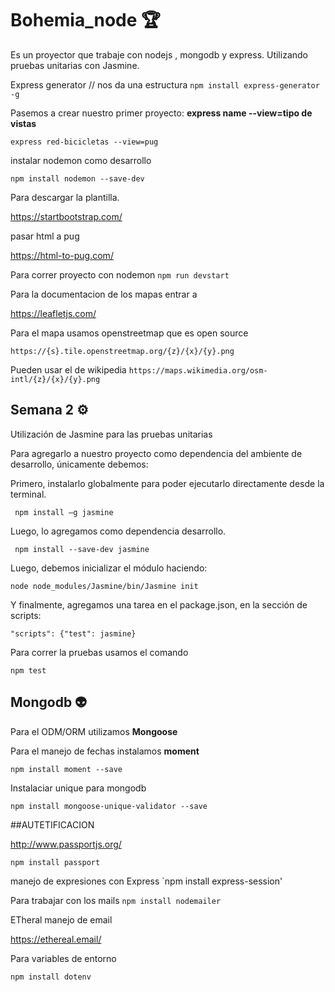 # Bohemia_node 🏆

Es un proyector que trabaje con nodejs , mongodb y express.
Utilizando pruebas unitarias con Jasmine.

Express generator // nos da una estructura
`npm install express-generator -g`

Pasemos a crear nuestro primer proyecto:
 **express name --view=tipo de vistas**
 
`express red-bicicletas --view=pug`

instalar nodemon como desarrollo

`npm install nodemon --save-dev`

Para descargar la plantilla.

https://startbootstrap.com/

pasar html a pug

https://html-to-pug.com/

Para correr proyecto con nodemon
`npm run devstart`

Para la documentacion de los mapas entrar a

https://leafletjs.com/

Para el mapa usamos openstreetmap  que es open source 

`https://{s}.tile.openstreetmap.org/{z}/{x}/{y}.png`

Pueden usar el de wikipedia
`https://maps.wikimedia.org/osm-intl/{z}/{x}/{y}.png`

## Semana 2 ⚙

Utilización de Jasmine para las pruebas unitarias

Para agregarlo a nuestro proyecto como dependencia del ambiente de desarrollo, únicamente debemos:

Primero, instalarlo globalmente para poder ejecutarlo directamente desde la terminal.

` npm install –g jasmine`

Luego, lo agregamos como dependencia desarrollo.

` npm install --save-dev jasmine`

Luego, debemos inicializar el módulo haciendo:

` node node_modules/Jasmine/bin/Jasmine init `

Y finalmente, agregamos una tarea en el package.json, en la sección de scripts:

`"scripts": {"test": jasmine}`

Para correr la pruebas usamos el comando 

`npm test`

## Mongodb 👽

Para el ODM/ORM utilizamos **Mongoose**

Para el manejo de fechas instalamos **moment**

`npm install moment --save`

Instalaciar unique para mongodb

`npm install mongoose-unique-validator --save`


##AUTETIFICACION

http://www.passportjs.org/

 `npm install passport`
 
 manejo de expresiones con Express
 `npm install express-session'
 
 Para trabajar con los mails
 `npm install nodemailer`
 
 ETheral manejo de email
 
 https://ethereal.email/
 
 Para variables de entorno
 ```node
 npm install dotenv

 ```